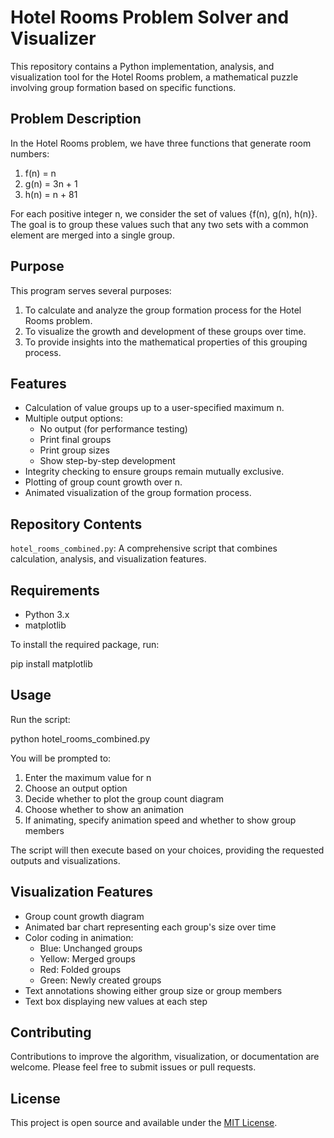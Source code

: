 # Hotel Rooms Problem Solver and Visualizer

This repository contains a Python implementation, analysis, and visualization tool for the Hotel Rooms problem, a mathematical puzzle involving group formation based on specific functions.

## Problem Description

In the Hotel Rooms problem, we have three functions that generate room numbers:

1. f(n) = n
2. g(n) = 3n + 1
3. h(n) = n + 81

For each positive integer n, we consider the set of values {f(n), g(n), h(n)}. The goal is to group these values such that any two sets with a common element are merged into a single group.

## Purpose

This program serves several purposes:
1. To calculate and analyze the group formation process for the Hotel Rooms problem.
2. To visualize the growth and development of these groups over time.
3. To provide insights into the mathematical properties of this grouping process.

## Features

- Calculation of value groups up to a user-specified maximum n.
- Multiple output options:
  - No output (for performance testing)
  - Print final groups
  - Print group sizes
  - Show step-by-step development
- Integrity checking to ensure groups remain mutually exclusive.
- Plotting of group count growth over n.
- Animated visualization of the group formation process.

## Repository Contents

`hotel_rooms_combined.py`: A comprehensive script that combines calculation, analysis, and visualization features.

## Requirements

- Python 3.x
- matplotlib

To install the required package, run:

pip install matplotlib

## Usage

Run the script:

python hotel_rooms_combined.py

You will be prompted to:
1. Enter the maximum value for n
2. Choose an output option
3. Decide whether to plot the group count diagram
4. Choose whether to show an animation
5. If animating, specify animation speed and whether to show group members

The script will then execute based on your choices, providing the requested outputs and visualizations.

## Visualization Features

- Group count growth diagram
- Animated bar chart representing each group's size over time
- Color coding in animation: 
  - Blue: Unchanged groups
  - Yellow: Merged groups
  - Red: Folded groups
  - Green: Newly created groups
- Text annotations showing either group size or group members
- Text box displaying new values at each step

## Contributing

Contributions to improve the algorithm, visualization, or documentation are welcome. Please feel free to submit issues or pull requests.

## License

This project is open source and available under the [MIT License](LICENSE).
